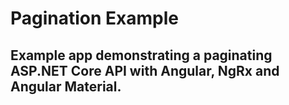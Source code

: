 # Pagination Example
## Example app demonstrating a paginating ASP.NET Core API with Angular, NgRx and Angular Material.